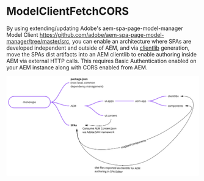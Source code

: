 # ModelClientFetchCORS

By using extending/updating Adobe's aem-spa-page-model-manager Model Client https://github.com/adobe/aem-spa-page-model-manager/tree/master/src, you can enable an architecture where SPAs are developed independent and outside of AEM, and via [clientlib](https://github.com/wcm-io-frontend/aem-clientlib-generator) generation, move the SPAs dist artifacts into an AEM clientlib to enable authoring inside AEM via external HTTP calls. This requires Basic Authentication enabled on your AEM instance along with CORS enabled from AEM.

![aem-external-spa](https://raw.githubusercontent.com/iameduardod/ModelClientFetchCORS/main/aem-external-spa.jpg)
